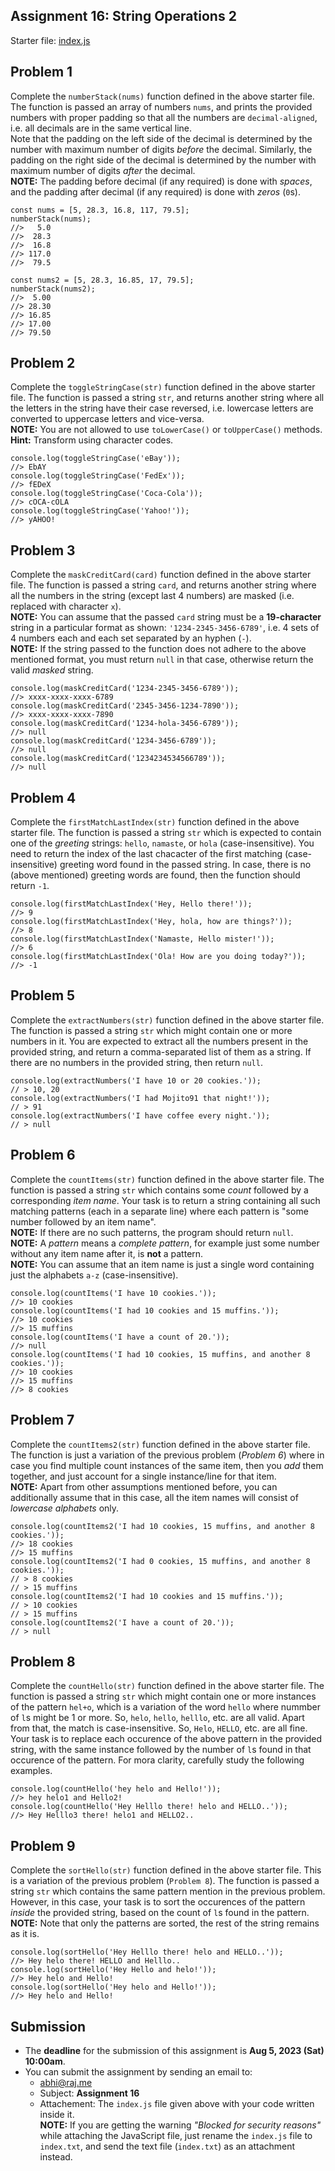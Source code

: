 ## Assignment 16: String Operations 2

Starter file: [index.js](./index.js)

## Problem 1

Complete the `numberStack(nums)` function defined in the above starter file. The function is passed an array of numbers `nums`, and prints the provided numbers with proper padding so that all the numbers are `decimal-aligned`, i.e. all decimals are in the same vertical line.  
Note that the padding on the left side of the decimal is determined by the number with maximum number of digits _before_ the decimal. Similarly, the padding on the right side of the decimal is determined by the number with maximum number of digits _after_ the decimal.  
**NOTE:** The padding before decimal (if any required) is done with _spaces_, and the padding after decimal (if any required) is done with _zeros_ (`0`s).

```
const nums = [5, 28.3, 16.8, 117, 79.5];
numberStack(nums);
//>   5.0
//>  28.3
//>  16.8
//> 117.0
//>  79.5

const nums2 = [5, 28.3, 16.85, 17, 79.5];
numberStack(nums2);
//>  5.00
//> 28.30
//> 16.85
//> 17.00
//> 79.50
```

## Problem 2

Complete the `toggleStringCase(str)` function defined in the above starter file. The function is passed a string `str`, and returns another string where all the letters in the string have their case reversed, i.e. lowercase letters are converted to uppercase letters and vice-versa.  
**NOTE:** You are not allowed to use `toLowerCase()` or `toUpperCase()` methods.  
**Hint:** Transform using character codes.

```
console.log(toggleStringCase('eBay'));
//> EbAY
console.log(toggleStringCase('FedEx'));
//> fEDeX
console.log(toggleStringCase('Coca-Cola'));
//> cOCA-cOLA
console.log(toggleStringCase('Yahoo!'));
//> yAHOO!
```

## Problem 3

Complete the `maskCreditCard(card)` function defined in the above starter file. The function is passed a string `card`, and returns another string where all the numbers in the string (except last 4 numbers) are masked (i.e. replaced with character `x`).  
**NOTE:** You can assume that the passed `card` string must be a **19-character** string in a particular format as shown: `'1234-2345-3456-6789'`, i.e. 4 sets of 4 numbers each and each set separated by an hyphen (`-`).  
**NOTE:** If the string passed to the function does not adhere to the above mentioned format, you must return `null` in that case, otherwise return the valid _masked_ string.

```
console.log(maskCreditCard('1234-2345-3456-6789'));
//> xxxx-xxxx-xxxx-6789
console.log(maskCreditCard('2345-3456-1234-7890'));
//> xxxx-xxxx-xxxx-7890
console.log(maskCreditCard('1234-hola-3456-6789'));
//> null
console.log(maskCreditCard('1234-3456-6789'));
//> null
console.log(maskCreditCard('1234234534566789'));
//> null
```

## Problem 4

Complete the `firstMatchLastIndex(str)` function defined in the above starter file. The function is passed a string `str` which is expected to contain one of the _greeting_ strings: `hello`, `namaste`, or `hola` (case-insensitive). You need to return the index of the last chacacter of the first matching (case-insensitive) greeting word found in the passed string. In case, there is no (above mentioned) greeting words are found, then the function should return `-1`.

```
console.log(firstMatchLastIndex('Hey, Hello there!'));
//> 9
console.log(firstMatchLastIndex('Hey, hola, how are things?'));
//> 8
console.log(firstMatchLastIndex('Namaste, Hello mister!'));
//> 6
console.log(firstMatchLastIndex('Ola! How are you doing today?'));
//> -1
```

## Problem 5

Complete the `extractNumbers(str)` function defined in the above starter file. The function is passed a string `str` which might contain one or more numbers in it. You are expected to extract all the numbers present in the provided string, and return a comma-separated list of them as a string. If there are no numbers in the provided string, then return `null`.

```
console.log(extractNumbers('I have 10 or 20 cookies.'));
// > 10, 20
console.log(extractNumbers('I had Mojito91 that night!'));
// > 91
console.log(extractNumbers('I have coffee every night.'));
// > null
```

## Problem 6

Complete the `countItems(str)` function defined in the above starter file. The function is passed a string `str` which contains some _count_ followed by a corresponding _item name_. Your task is to return a string containing all such matching patterns (each in a separate line) where each pattern is "some number followed by an item name".  
**NOTE:** If there are no such patterns, the program should return `null`.  
**NOTE:** A _pattern_ means a _complete pattern_, for example just some number without any item name after it, is **not** a pattern.  
**NOTE:** You can assume that an item name is just a single word containing just the alphabets `a-z` (case-insensitive).

```
console.log(countItems('I have 10 cookies.'));
//> 10 cookies
console.log(countItems('I had 10 cookies and 15 muffins.'));
//> 10 cookies
//> 15 muffins
console.log(countItems('I have a count of 20.'));
//> null
console.log(countItems('I had 10 cookies, 15 muffins, and another 8 cookies.'));
//> 10 cookies
//> 15 muffins
//> 8 cookies
```

## Problem 7

Complete the `countItems2(str)` function defined in the above starter file. The function is just a variation of the previous problem (_Problem 6_) where in case you find multiple count instances of the same item, then you _add_ them together, and just account for a single instance/line for that item.  
**NOTE:** Apart from other assumptions mentioned before, you can additionally assume that in this case, all the item names will consist of _lowercase alphabets_ only.

```
console.log(countItems2('I had 10 cookies, 15 muffins, and another 8 cookies.'));
//> 18 cookies
//> 15 muffins
console.log(countItems2('I had 0 cookies, 15 muffins, and another 8 cookies.'));
// > 8 cookies
// > 15 muffins
console.log(countItems2('I had 10 cookies and 15 muffins.'));
// > 10 cookies
// > 15 muffins
console.log(countItems2('I have a count of 20.'));
// > null
```

## Problem 8

Complete the `countHello(str)` function defined in the above starter file. The function is passed a string `str` which might contain one or more instances of the pattern `hel+o`, which is a variation of the word `hello` where nummber of `l`s might be 1 or more. So, `helo`, `hello`, `helllo`, etc. are all valid. Apart from that, the match is case-insensitive. So, `Helo`, `HELLO`, etc. are all fine. Your task is to replace each occurence of the above pattern in the provided string, with the same instance followed by the number of `l`s found in that occurence of the pattern. For mora clarity, carefully study the following examples.

```
console.log(countHello('hey helo and Hello!'));
//> hey helo1 and Hello2!
console.log(countHello('Hey Helllo there! helo and HELLO..'));
//> Hey Helllo3 there! helo1 and HELLO2..
```

## Problem 9

Complete the `sortHello(str)` function defined in the above starter file. This is a variation of the previous problem (`Problem 8`). The function is passed a string `str` which contains the same pattern mention in the previous problem. However, in this case, your task is to sort the occurences of the pattern _inside_ the provided string, based on the count of `l`s found in the pattern.  
**NOTE:** Note that only the patterns are sorted, the rest of the string remains as it is.

```
console.log(sortHello('Hey Helllo there! helo and HELLO..'));
//> Hey helo there! HELLO and Helllo..
console.log(sortHello('Hey Hello and helo!'));
//> Hey helo and Hello!
console.log(sortHello('Hey helo and Hello!'));
//> Hey helo and Hello!
```

## Submission
* The **deadline** for the submission of this assignment is **Aug 5, 2023 (Sat) 10:00am**.
* You can submit the assignment by sending an email to:
  - [abhi@raj.me](mailto:abhi@raj.me)
  - Subject: **Assignment 16**
  - Attachement: The `index.js` file given above with your code written inside it.  
  **NOTE:** If you are getting the warning _"Blocked for security reasons"_ while attaching the JavaScript file, just rename the `index.js` file to `index.txt`, and send the text file (`index.txt`) as an attachment instead.
